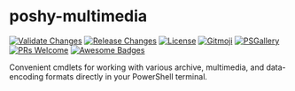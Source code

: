 # poshy-multimedia

[![Validate Changes](https://github.com/pwshrc/poshy-multimedia/actions/workflows/validate.yml/badge.svg)](https://github.com/pwshrc/poshy-multimedia/actions/workflows/validate.yml)
[![Release Changes](https://github.com/pwshrc/poshy-multimedia/actions/workflows/release.yml/badge.svg)](https://github.com/pwshrc/poshy-multimedia/actions/workflows/release.yml)
[![License](https://img.shields.io/github/license/pwshrc/poshy-multimedia)](./LICENSE.txt)
[![Gitmoji](https://img.shields.io/badge/gitmoji-%20😜%20😍-FFDD67.svg?style=flat-square)](https://gitmoji.carloscuesta.me/)
[![PSGallery](https://img.shields.io/powershellgallery/dt/poshy-multimedia.svg)](https://www.powershellgallery.com/packages/poshy-multimedia)
[![PRs Welcome](https://img.shields.io/badge/PRs-welcome-brightgreen.svg?style=flat-square)](http://makeapullrequest.com)
[![Awesome Badges](https://img.shields.io/badge/badges-awesome-green.svg)](https://github.com/Naereen/badges)

Convenient cmdlets for working with various archive, multimedia, and data-encoding formats directly in your PowerShell terminal.

